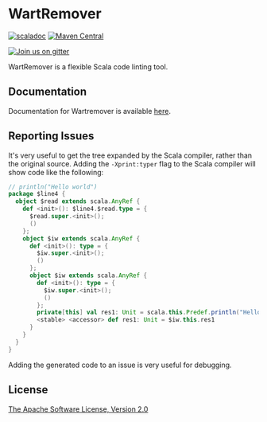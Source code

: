 # WartRemover

[![scaladoc](https://javadoc.io/badge2/org.wartremover/wartremover_2.13/javadoc.svg)](https://javadoc.io/doc/org.wartremover/wartremover_2.13/latest/org/wartremover/warts/index.html)
[![Maven Central](https://img.shields.io/maven-central/v/org.wartremover/wartremover_2.13?label=Maven%20Central&color=%236DBE42)](https://search.maven.org/search?q=g:%22org.wartremover%22%20AND%20a:%22wartremover_2.13%22)

[![Join us on gitter](https://badges.gitter.im/repo.svg)](https://gitter.im/wartremover/Lobby)

WartRemover is a flexible Scala code linting tool.

## Documentation

Documentation for Wartremover is available [here](https://www.wartremover.org).

## Reporting Issues

It's very useful to get the tree expanded by the Scala compiler,
rather than the original source. Adding the `-Xprint:typer` flag to
the Scala compiler will show code like the following:

```scala
// println("Hello world")
package $line4 {
  object $read extends scala.AnyRef {
    def <init>(): $line4.$read.type = {
      $read.super.<init>();
      ()
    };
    object $iw extends scala.AnyRef {
      def <init>(): type = {
        $iw.super.<init>();
        ()
      };
      object $iw extends scala.AnyRef {
        def <init>(): type = {
          $iw.super.<init>();
          ()
        };
        private[this] val res1: Unit = scala.this.Predef.println("Hello world");
        <stable> <accessor> def res1: Unit = $iw.this.res1
      }
    }
  }
}
```

Adding the generated code to an issue is very useful for debugging.

## License

[The Apache Software License, Version 2.0](http://www.apache.org/licenses/LICENSE-2.0.txt)
